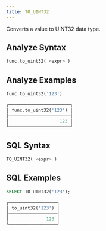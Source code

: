 ```yaml
---
title: TO_UINT32
---
```


Converts a value to UINT32 data type.

## Analyze Syntax

```python
func.to_uint32( <expr> )
```

## Analyze Examples

```python
func.to_uint32('123')

┌───────────────────────┐
│ func.to_uint32('123') │
├───────────────────────┤
│                   123 │
└───────────────────────┘
```

## SQL Syntax

```sql
TO_UINT32( <expr> )
```

## SQL Examples

```sql
SELECT TO_UINT32('123');

┌──────────────────┐
│ to_uint32('123') │
├──────────────────┤
│              123 │
└──────────────────┘
```